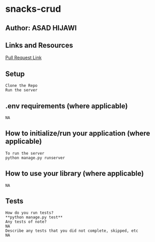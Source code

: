 # snacks-crud

## Author: ASAD HIJAWI

## Links and Resources

   [Pull Request Link](https://github.com/asadhijj/snacks-crud/pull/1)

## Setup

    Clone the Repo
    Run the server

## .env requirements (where applicable)

    NA

## How to initialize/run your application (where applicable)

    To run the server
    python manage.py runserver 

## How to use your library (where applicable)

    NA

## Tests

    How do you run tests?
    **python manage.py test**
    Any tests of note?
    NA
    Describe any tests that you did not complete, skipped, etc
    NA

